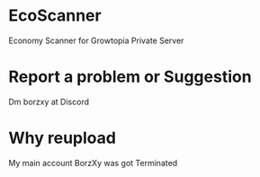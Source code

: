 # EcoScanner
Economy Scanner for Growtopia Private Server

# Report a problem or Suggestion
Dm borzxy at Discord

# Why reupload
My main account BorzXy was got Terminated
